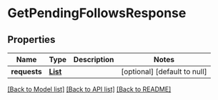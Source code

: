 # GetPendingFollowsResponse
## Properties

| Name | Type | Description | Notes |
|------------ | ------------- | ------------- | -------------|
| **requests** | [**List**](PendingFollowRequest.md) |  | [optional] [default to null] |

[[Back to Model list]](../README.md#documentation-for-models) [[Back to API list]](../README.md#documentation-for-api-endpoints) [[Back to README]](../README.md)

